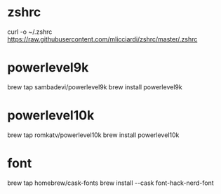 # zshrc
curl -o ~/.zshrc https://raw.githubusercontent.com/mlicciardi/zshrc/master/.zshrc

# powerlevel9k
brew tap sambadevi/powerlevel9k
brew install powerlevel9k

# powerlevel10k
brew tap romkatv/powerlevel10k
brew install powerlevel10k

# font
brew tap homebrew/cask-fonts
brew install --cask font-hack-nerd-font
